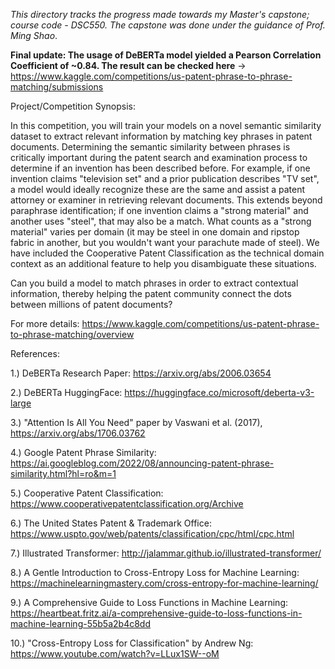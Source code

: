 *This directory tracks the progress made towards my Master's capstone; course code - DSC550. The capstone was done under the guidance of Prof. Ming Shao*.

**Final update: The usage of DeBERTa model yielded a Pearson Correlation Coefficient of ~0.84. The result can be checked here** -> https://www.kaggle.com/competitions/us-patent-phrase-to-phrase-matching/submissions

Project/Competition Synopsis:

In this competition, you will train your models on a novel semantic similarity dataset to extract relevant information by matching key phrases in patent documents. Determining the semantic similarity between phrases is critically important during the patent search and examination process to determine if an invention has been described before. For example, if one invention claims "television set" and a prior publication describes "TV set", a model would ideally recognize these are the same and assist a patent attorney or examiner in retrieving relevant documents. This extends beyond paraphrase identification; if one invention claims a "strong material" and another uses "steel", that may also be a match. What counts as a "strong material" varies per domain (it may be steel in one domain and ripstop fabric in another, but you wouldn't want your parachute made of steel). We have included the Cooperative Patent Classification as the technical domain context as an additional feature to help you disambiguate these situations.

Can you build a model to match phrases in order to extract contextual information, thereby helping the patent community connect the dots between millions of patent documents?


For more details: <https://www.kaggle.com/competitions/us-patent-phrase-to-phrase-matching/overview>


References:

1.) DeBERTa Research Paper: https://arxiv.org/abs/2006.03654

2.) DeBERTa HuggingFace: https://huggingface.co/microsoft/deberta-v3-large

3.) "Attention Is All You Need" paper by Vaswani et al. (2017), https://arxiv.org/abs/1706.03762

4.) Google Patent Phrase Similarity: https://ai.googleblog.com/2022/08/announcing-patent-phrase-similarity.html?hl=ro&m=1

5.) Cooperative Patent Classification: https://www.cooperativepatentclassification.org/Archive

6.) The United States Patent & Trademark Office: https://www.uspto.gov/web/patents/classification/cpc/html/cpc.html

7.) Illustrated Transformer: http://jalammar.github.io/illustrated-transformer/

8.) A Gentle Introduction to Cross-Entropy Loss for Machine Learning: https://machinelearningmastery.com/cross-entropy-for-machine-learning/

9.) A Comprehensive Guide to Loss Functions in Machine Learning: https://heartbeat.fritz.ai/a-comprehensive-guide-to-loss-functions-in-machine-learning-55b5a2b4c8dd

10.) "Cross-Entropy Loss for Classification" by Andrew Ng: https://www.youtube.com/watch?v=LLux1SW--oM
